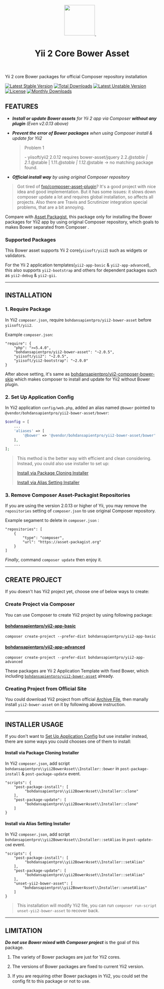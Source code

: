 <p align="center">
    <a href="https://github.com/yiisoft" target="_blank">
        <img src="https://avatars0.githubusercontent.com/u/993323" height="100px">
    </a>
    <h1 align="center">Yii 2 Core Bower Asset</h1>
    <br>
</p>

Yii 2 core Bower packages for official Composer repository installation

[![Latest Stable Version](https://poser.pugx.org/bohdansapientpro/yii2-bower-asset/v/stable?format=flat-square)](https://packagist.org/packages/bohdansapientpro/yii2-bower-asset)
[![Total Downloads](https://poser.pugx.org/bohdansapientpro/yii2-bower-asset/downloads?format=flat-square)](https://packagist.org/packages/bohdansapientpro/yii2-bower-asset)
[![Latest Unstable Version](https://poser.pugx.org/bohdansapientpro/yii2-bower-asset/v/unstable?format=flat-square)](https://packagist.org/packages/bohdansapientpro/yii2-bower-asset)
[![License](https://poser.pugx.org/bohdansapientpro/yii2-bower-asset/license?format=flat-square)](https://packagist.org/packages/bohdansapientpro/yii2-bower-asset)
[![Monthly Downloads](https://poser.pugx.org/bohdansapientpro/yii2-bower-asset/d/monthly?format=flat-square)](https://packagist.org/packages/bohdansapientpro/yii2-bower-asset)

FEATURES
--------

- ***Install or update Bower assets** for Yii 2 app via Composer **without any plugin** (Even v2.0.13 above)*

- ***Prevent the error of Bower packages** when using Composer install & update for Yii2*

  > Problem 1
  >
  >   \- yiisoft/yii2 2.0.12 requires bower-asset/jquery 2.2.*@stable | 2.1.*@stable | 1.11.*@stable | 1.12.*@stable -> no matching package found.

- ***Official install way** by using original Composer repository*

> Got tired of [fxp/composer-asset-plugin](https://github.com/fxpio/composer-asset-plugin)? It's a good project with nice idea and good implementation. But it has some issues: it slows down composer update a lot and requires global installation, so affects all projects. Also there are Travis and Scrutinizer integration special problems, that are a bit annoying.

Compare with [Asset Packagist](https://asset-packagist.org/), this package only for installing the Bower packages for Yii2 app by using original Composer repository, which goals to makes Bower separated from Composer .

### Supported Packages

This Bower asset supports Yii 2 core(`yiisoft/yii2`) such as widgets or validators.

For the Yii 2 application templates(`yii2-app-basic` & `yii2-app-advanced`), this also supports `yii2-bootstrap` and others for dependent packages such as `yii2-debug` & `yii2-gii`.

---

INSTALLATION
------------

### 1. Require Package

In Yii2 `composer.json`, require `bohdansapientpro/yii2-bower-asset` before `yiisoft/yii2`.

Example `composer.json`:

```
"require": {
    "php": ">=5.4.0",
    "bohdansapientpro/yii2-bower-asset": "~2.0.5",
    "yiisoft/yii2": "~2.0.5",
    "yiisoft/yii2-bootstrap": "~2.0.0"
}
```

After above setting, it's same as [bohdansapientpro/yii2-composer-bower-skip](https://github.com/bohdansapientpro/yii2-composer-bower-skip) which makes composer to install and update for Yii2 without Bower plugin.


### 2. Set Up Application Config

In Yii2 application `config/web.php`, added an alias named `@bower` pointed to `@vendor/bohdansapientpro/yii2-bower-asset/bower`:

```php
$config = [
    ...
    'aliases' => [
        '@bower' => '@vendor/bohdansapientpro/yii2-bower-asset/bower'
    ],
    ...
];
```

> This method is the better way with efficient and clean considering. Instead, you could also use installer to set up:
> 
> [Install via Package Cloning Installer](#install-via-package-cloning-installer)
>
> [Install via Alias Setting Installer](#install-via-alias-setting-installer)


### 3. Remove Composer Asset-Packagist Repositories 

If you are using the version 2.0.13 or higher of Yii, you may remove the `repositories` setting of `composer.json` to use original Composer repository.

Example segament to delete in `composer.json` :

```
"repositories": [
    {
        "type": "composer",
        "url": "https://asset-packagist.org"
    }
]
```

*Finally*, command `composer update` then enjoy it.

---

CREATE PROJECT
--------------

If you doesn't has Yii2 project yet, choose one of below ways to create:

### Create Project via Composer

You can use Composer to create Yii2 project by using following package:  

#### [bohdansapientpro/yii2-app-basic](https://github.com/bohdansapientpro/yii2-app-basic)

```
composer create-project --prefer-dist bohdansapientpro/yii2-app-basic
``` 

#### [bohdansapientpro/yii2-app-advanced](https://github.com/bohdansapientpro/yii2-app-advanced)
```
composer create-project --prefer-dist bohdansapientpro/yii2-app-advanced
```

These packages are Yii 2 Application Template with fixed Bower, which including [`bohdansapientpro/yii2-bower-asset`](https://github.com/bohdansapientpro/yii2-bower-asset) already.


### Creating Project from Official Site

You could download Yii2 project from official [Archive File](http://www.yiiframework.com/download/), then manally install `yii2-bower-asset` on it by following above instruction.

---

INSTALLER USAGE
---------------

If you don't want to [Set Up Application Config](#2-set-up-application-config) but use installer instead, there are some ways you could chooses one of them to install:

#### Install via Package Cloning Installer

In Yii2 `composer.json`, add script `bohdansapientpro\\yii2BowerAsset\\Installer::bower` in `post-package-install` & `post-package-update` event.

```
"scripts": {
    "post-package-install": [
         "bohdansapientpro\\yii2BowerAsset\\Installer::clone"
    ],
    "post-package-update": [
         "bohdansapientpro\\yii2BowerAsset\\Installer::clone"
    ]
}
```

#### Install via Alias Setting Installer

In Yii2 `composer.json`, add script `bohdansapientpro\\yii2BowerAsset\\Installer::setAlias` in `post-update-cmd` event.

```
"scripts": {
    "post-package-install": [
         "bohdansapientpro\\yii2BowerAsset\\Installer::setAlias"
    ],
    "post-package-update": [
         "bohdansapientpro\\yii2BowerAsset\\Installer::setAlias"
    ],
    "unset-yii2-bower-asset": [
        "bohdansapientpro\\yii2BowerAsset\\Installer::unsetAlias"
    ]
}
```

> This installation will modify Yii2 file, you can run `composer run-script unset-yii2-bower-asset` to recover back.

---

LIMITATION
----------

***Do not use Bower mixed with Composer project*** is the goal of this package.

1. The variety of Bower packages are just for Yii2 cores. 

2. The versions of Bower packages are fixed to current Yii2 version.

3. If you are requiring other Bower packages in Yii2, you could set the config fit to this package or not to use. 
